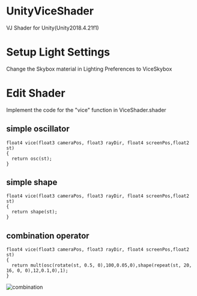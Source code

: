 # UnityViceShader
VJ Shader for Unity(Unity2018.4.21f1)

# Setup Light Settings
Change the Skybox material in Lighting Preferences to ViceSkybox 

# Edit Shader
Implement the code for the "vice" function in ViceShader.shader

## simple oscillator
```
float4 vice(float3 cameraPos, float3 rayDir, float4 screenPos,float2 st)
{
  return osc(st);
}
```

## simple shape
```
float4 vice(float3 cameraPos, float3 rayDir, float4 screenPos,float2 st)
{
  return shape(st);
}
```
## combination operator
```
float4 vice(float3 cameraPos, float3 rayDir, float4 screenPos,float2 st)
{
  return mult(osc(rotate(st, 0.5, 0),100,0.05,0),shape(repeat(st, 20, 16, 0, 0),12,0.1,0),1);
}
```
![combination](https://raw.github.com/wiki/hadoumune/UnityViceShader/images/ViceSample03.png)
